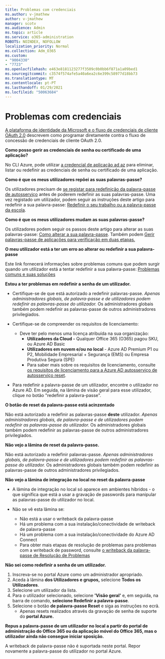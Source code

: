 ```yaml
---
title: Problemas com credenciais
ms.author: v-jmathew
author: v-jmathew
manager: scotv
ms.audience: Admin
ms.topic: article
ms.service: o365-administration
ROBOTS: NOINDEX, NOFOLLOW
localization_priority: Normal
ms.collection: Adm_O365
ms.custom:
- "9004330"
- "7723"
ms.openlocfilehash: e463e8181123277f3509c0b0bb6f871a1a09bed1
ms.sourcegitcommit: c3574f574afe5a40a6ea2c6e399c58977d18bb73
ms.translationtype: MT
ms.contentlocale: pt-PT
ms.lasthandoff: 01/29/2021
ms.locfileid: "50063684"
---
```

# <a name="issues-with-credentials"></a>Problemas com credenciais

[A plataforma de identidade da Microsoft e o fluxo de credenciais de cliente OAuth 2.0](https://docs.microsoft.com/azure/active-directory/develop/v2-oauth2-client-creds-grant-flow) descrevem como programar diretamente contra o fluxo de concessão de credenciais de cliente OAuth 2.0.

**Como posso gerir as credenciais de senha ou certificado de uma aplicação?**

No CLI Azure, pode utilizar [a credencial de aplicação ad az](https://docs.microsoft.com/cli/azure/ad/app/credential) para eliminar, listar ou redefinir as credenciais de senha ou certificado de uma aplicação.

**Como é que os meus utilizadores repõei as suas palavras-passe?**

Os utilizadores precisam de [se registar para redefinição da palavra-passe de autosserviço](https://docs.microsoft.com/azure/active-directory/user-help/active-directory-passwords-reset-register) antes de poderem redefinir as suas palavras-passe. Uma vez registado um utilizador, podem seguir as instruções deste artigo para redefinir a sua palavra-passe: [Redefinir o seu trabalho ou a palavra-passe da escola](https://docs.microsoft.com/azure/active-directory/user-help/user-help-reset-password#how-to-reset-or-unlock-your-password-for-a-work-or-school-account).

**Como é que os meus utilizadores mudam as suas palavras-passe?**

Os utilizadores podem seguir os passos deste artigo para alterar as suas palavras-passe: [Como alterar a sua palavra-passe](https://docs.microsoft.com/azure/active-directory/user-help/user-help-reset-password#how-to-change-your-password).
Também podem [Gerir palavras-passe de aplicações para verificação em duas etapas.](https://docs.microsoft.com/azure/active-directory/user-help/multi-factor-authentication-end-user-app-passwords)

**O meu utilizador está a ter um erro ao alterar ou redefinir a sua palavra-passe**

Este link fornecerá informações sobre problemas comuns que podem surgir quando um utilizador está a tentar redefinir a sua palavra-passe: [Problemas comuns e suas soluções](https://docs.microsoft.com/azure/active-directory/user-help/user-help-reset-password#common-problems-and-their-solutions)

**Estou a ter problemas em redefinir a senha de um utilizador.**

- Certifique-se de que está autorizado a redefinir palavras-passe. *Apenas administradores globais, de palavra-passe e de utilizadores podem redefinir as palavras-passe do utilizador.* Os administradores globais também podem redefinir as palavras-passe de outros administradores privilegiados.

- Certifique-se de compreender os requisitos de licenciamento:

  - Deve ter pelo menos uma licença atribuída na sua organização:
    - **Utilizadores da Cloud -** Qualquer Office 365 (O365) pagou SKU, ou Azure AD Basic
    - **Utilizadores em nuvem e/ou no local** - Azure AD Premium P1 ou P2, Mobilidade Empresarial + Segurança (EMS) ou Empresa Produtiva Segura (SPE)
    - Para saber mais sobre os requisitos de licenciamento, consulte [os requisitos de licenciamento para a Azure AD autosserviço de autosserviço reset](https://docs.microsoft.com/azure/active-directory/active-directory-passwords-licensing).
- Para redefinir a palavra-passe de um utilizador, encontre o utilizador no Azure AD. Em seguida, na lâmina de visão geral para esse utilizador, clique no botão "redefinir a palavra-passe".

**O botão de reset da palavra-passe está acinzentado**

Não está autorizado a redefinir as palavras-passe **deste** utilizador. *Apenas administradores globais, de palavra-passe e de utilizadores podem redefinir as palavras-passe do utilizador.* Os administradores globais também podem redefinir as palavras-passe de outros administradores privilegiados.

**Não vejo a lâmina de reset da palavra-passe.**

Não está autorizado a redefinir palavras-passe. *Apenas administradores globais, de palavra-passe e de utilizadores podem redefinir as palavras-passe do utilizador.* Os administradores globais também podem redefinir as palavras-passe de outros administradores privilegiados.

**Não vejo a lâmina de integração no local no reset da palavra-passe**

- A lâmina de integração no local só aparece em ambientes híbridos - o que significa que está a usar a gravação de passwords para manipular as palavras-passe do utilizador no local.

- Não se vê esta lâmina se:

  - Não está a usar o writeback da palavra-passe
  - Há um problema com a sua instalação/conectividade de writeback de palavra-passe
  - Há um problema com a sua instalação/conectividade do Azure AD Connect
  - Para obter mais etapas de resolução de problemas para problemas com a writeback de password, consulte [o writeback da palavra-passe de Resolução de Problemas](https://docs.microsoft.com/azure/active-directory/authentication/troubleshoot-sspr-writeback)

**Não sei como redefinir a senha de um utilizador.**

1. Inscreva-se no portal Azure como um administrador apropriado.
2. Aceda à lâmina **dos Utilizadores e grupos,** selecione **Todos os Utilizadores**.
3. Selecione um utilizador da lista.
4. Para o utilizador selecionado, selecione **'Visão geral'** e, em seguida, na barra de comando, **selecione Redefinir a palavra-passe**.
5. Selecione o botão **de palavra-passe Reset** e siga as instruções no ecrã.
    - Apenas resets realizados através da gravação de senha de suporte do **portal Azure.**

**Repus a palavra-passe de um utilizador no local a partir do portal de administração do Office 365 ou da aplicação móvel do Office 365, mas o utilizador ainda não consegue iniciar sposição.**

A writeback de palavra-passe não é suportada neste portal. Repor novamente a palavra-passe do utilizador no portal Azure.
